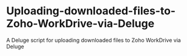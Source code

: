 # Uploading-downloaded-files-to-Zoho-WorkDrive-via-Deluge
A Deluge script for uploading downloaded files to Zoho WorkDrive via Deluge
